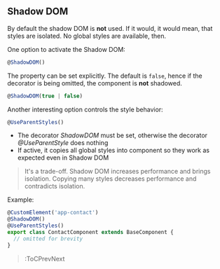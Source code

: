 
## Shadow DOM

By default the shadow DOM is ____not____ used. If it would, it would mean, that styles are isolated. No global styles are available, then.

One option to activate the Shadow DOM:

~~~ts
@ShadowDOM()
~~~

The property can be set explicitly. The default is `false`, hence if the decorator is being omitted, the component is ____not____ shadowed.

~~~ts
@ShadowDOM(true | false)
~~~

Another interesting option controls the style behavior:

~~~ts
@UseParentStyles()
~~~

* The decorator *ShadowDOM* must be set, otherwise the decorator *@UseParentStyle* does nothing
* If active, it copies all global styles into component so they work as expected even in Shadow DOM

> It's a trade-off. Shadow DOM increases performance and brings isolation. Copying many styles decreases performance and contradicts isolation.

Example:

~~~ts
@CustomElement('app-contact')
@ShadowDOM()
@UseParentStyles()
export class ContactComponent extends BaseComponent {
  // omitted for brevity
}
~~~

> :ToCPrevNext

